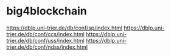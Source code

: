 # big4blockchain
https://dblp.uni-trier.de/db/conf/sp/index.html
https://dblp.uni-trier.de/db/conf/ccs/index.html
https://dblp.uni-trier.de/db/conf/uss/index.html
https://dblp.uni-trier.de/db/conf/ndss/index.html